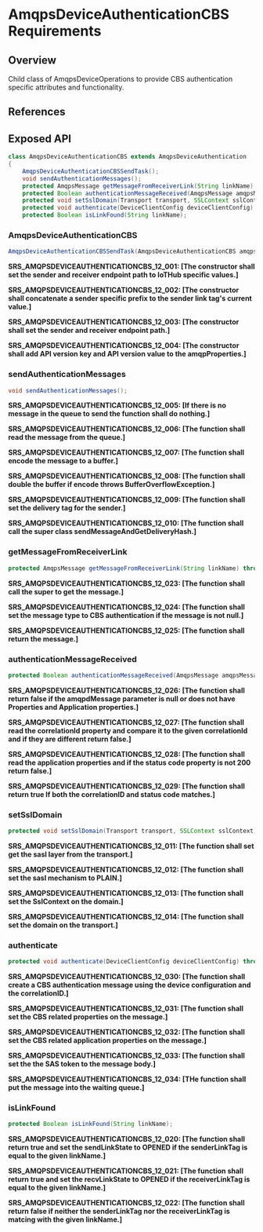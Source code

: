 # AmqpsDeviceAuthenticationCBS Requirements

## Overview

Child class of AmqpsDeviceOperations to provide CBS authentication specific attributes and functionality. 


## References

## Exposed API


```java
class AmqpsDeviceAuthenticationCBS extends AmqpsDeviceAuthentication
{
    AmqpsDeviceAuthenticationCBSSendTask();
    void sendAuthenticationMessages();
    protected AmqpsMessage getMessageFromReceiverLink(String linkName) throws IllegalArgumentException, IOException;
    protected Boolean authenticationMessageReceived(AmqpsMessage amqpsMessage, UUID authenticationCorrelationId);
    protected void setSslDomain(Transport transport, SSLContext sslContext);
    protected void authenticate(DeviceClientConfig deviceClientConfig) throws IOException;
    protected Boolean isLinkFound(String linkName);
```


### AmqpsDeviceAuthenticationCBS

```java
AmqpsDeviceAuthenticationCBSSendTask(AmqpsDeviceAuthenticationCBS amqpsDeviceAuthenticationCBS);
```

**SRS_AMQPSDEVICEAUTHENTICATIONCBS_12_001: [**The constructor shall set the sender and receiver endpoint path to IoTHub specific values.**]**

**SRS_AMQPSDEVICEAUTHENTICATIONCBS_12_002: [**The constructor shall concatenate a sender specific prefix to the sender link tag's current value.**]**

**SRS_AMQPSDEVICEAUTHENTICATIONCBS_12_003: [**The constructor shall set the sender and receiver endpoint path.**]**

**SRS_AMQPSDEVICEAUTHENTICATIONCBS_12_004: [**The constructor shall add API version key and API version value to the amqpProperties.**]**


### sendAuthenticationMessages

```java
void sendAuthenticationMessages();
```

**SRS_AMQPSDEVICEAUTHENTICATIONCBS_12_005: [**If there is no message in the queue to send the function shall do nothing.**]**

**SRS_AMQPSDEVICEAUTHENTICATIONCBS_12_006: [**The function shall read the message from the queue.**]**

**SRS_AMQPSDEVICEAUTHENTICATIONCBS_12_007: [**The function shall encode the message to a buffer.**]**

**SRS_AMQPSDEVICEAUTHENTICATIONCBS_12_008: [**The function shall double the buffer if encode throws BufferOverflowException.**]**

**SRS_AMQPSDEVICEAUTHENTICATIONCBS_12_009: [**The function shall set the delivery tag for the sender.**]**

**SRS_AMQPSDEVICEAUTHENTICATIONCBS_12_010: [**The function shall call the super class sendMessageAndGetDeliveryHash.**]**


### getMessageFromReceiverLink

```java
protected AmqpsMessage getMessageFromReceiverLink(String linkName) throws IllegalArgumentException, IOException;
```

**SRS_AMQPSDEVICEAUTHENTICATIONCBS_12_023: [**The function shall call the super to get the message.**]**

**SRS_AMQPSDEVICEAUTHENTICATIONCBS_12_024: [**The function shall set the message type to CBS authentication if the message is not null.**]**

**SRS_AMQPSDEVICEAUTHENTICATIONCBS_12_025: [**The function shall return the message.**]**


### authenticationMessageReceived

```java
protected Boolean authenticationMessageReceived(AmqpsMessage amqpsMessage, UUID authenticationCorrelationId);
```

**SRS_AMQPSDEVICEAUTHENTICATIONCBS_12_026: [**The function shall return false if the amqpdMessage parameter is null or does not have Properties and Application properties.**]**

**SRS_AMQPSDEVICEAUTHENTICATIONCBS_12_027: [**The function shall read the correlationId property and compare it to the given correlationId and if they are different return false.**]**

**SRS_AMQPSDEVICEAUTHENTICATIONCBS_12_028: [**The function shall read the application properties and if the status code property is not 200 return false.**]**

**SRS_AMQPSDEVICEAUTHENTICATIONCBS_12_029: [**The function shall return true If both the correlationID and status code matches.**]**


### setSslDomain
```java
protected void setSslDomain(Transport transport, SSLContext sslContext);
```

**SRS_AMQPSDEVICEAUTHENTICATIONCBS_12_011: [**The function shall set get the sasl layer from the transport.**]**

**SRS_AMQPSDEVICEAUTHENTICATIONCBS_12_012: [**The function shall set the sasl mechanism to PLAIN.**]**

**SRS_AMQPSDEVICEAUTHENTICATIONCBS_12_013: [**The function shall set the SslContext on the domain.**]**

**SRS_AMQPSDEVICEAUTHENTICATIONCBS_12_014: [**The function shall set the domain on the transport.**]**


### authenticate

```java
protected void authenticate(DeviceClientConfig deviceClientConfig) throws IOException;
```

**SRS_AMQPSDEVICEAUTHENTICATIONCBS_12_030: [**The function shall create a CBS authentication message using the device configuration and the correlationID.**]**

**SRS_AMQPSDEVICEAUTHENTICATIONCBS_12_031: [**The function shall set the CBS related properties on the message.**]**

**SRS_AMQPSDEVICEAUTHENTICATIONCBS_12_032: [**The function shall set the CBS related application properties on the message.**]**

**SRS_AMQPSDEVICEAUTHENTICATIONCBS_12_033: [**The function shall set the the SAS token to the message body.**]**

**SRS_AMQPSDEVICEAUTHENTICATIONCBS_12_034: [**THe function shall put the message into the waiting queue.**]**



### isLinkFound
```java
protected Boolean isLinkFound(String linkName);
```

**SRS_AMQPSDEVICEAUTHENTICATIONCBS_12_020: [**The function shall return true and set the sendLinkState to OPENED if the senderLinkTag is equal to the given linkName.**]**

**SRS_AMQPSDEVICEAUTHENTICATIONCBS_12_021: [**The function shall return true and set the recvLinkState to OPENED if the receiverLinkTag is equal to the given linkName.**]**

**SRS_AMQPSDEVICEAUTHENTICATIONCBS_12_022: [**The function shall return false if neither the senderLinkTag nor the receiverLinkTag is matcing with the given linkName.**]**

